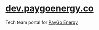 [dev.paygoenergy.co](https://dev.paygoenergy.co)
================================================

Tech team portal for [PayGo Energy](https://www.paygoenergy.co)
